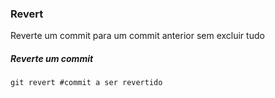 ### Revert

Reverte um commit para um commit anterior sem excluir tudo

##### Reverte um commit
	
	git revert #commit a ser revertido